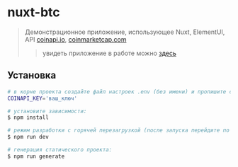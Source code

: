 # nuxt-btc

> Демонстрационное приложение, использующее Nuxt, ElementUI, API [coinapi.io](https://www.coinapi.io), [coinmarketcap.com](https://coinmarketcap.com/)
>> увидеть приложение в работе можно [здесь](https://darchansuleimenov.github.io/nuxt-youtube/)

## Установка

``` bash
# в корне проекта создайте файл настроек .env (без имени) и пропишите свой ключ для API coinapi.io:
COINAPI_KEY='ваш_ключ'

# установите зависимости:
$ npm install

# режим разработки с горячей перезагрузкой (после запуска перейдите по адресу localhost:3000):
$ npm run dev

# генерация статического проекта:
$ npm run generate
```
